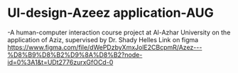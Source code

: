 # UI-design-Azeez application-AUG
-A human-computer interaction course project at Al-Azhar University on the application of Aziz, supervised by Dr. Shady Helles
Link on figma
https://www.figma.com/file/dWePDzbyXmxJolE2CBcpmR/Azez---%D8%B9%D8%B2%D9%8A%D8%B2?node-id=0%3A1&t=UDt2776zurxGfOCd-0
